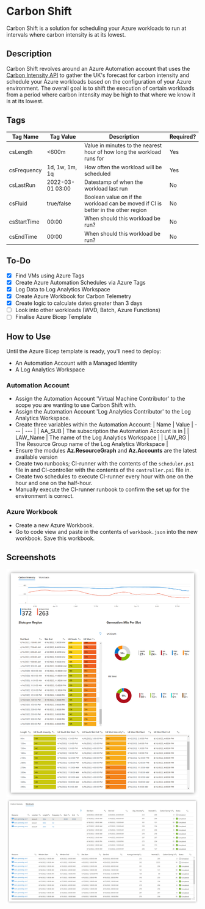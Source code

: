 # Carbon Shift

Carbon Shift is a solution for scheduling your Azure workloads to run at intervals where carbon intensity is at its lowest.

## Description
Carbon Shift revolves around an Azure Automation account that uses the [Carbon Intensity API](https://www.carbonintensity.org.uk/) to gather the UK's forecast for carbon intensity and schedule your Azure workloads based on the configuration of your Azure environment. The overall goal is to shift the execution of certain workloads from a period where carbon intensity may be high to that where we know it is at its lowest.

## Tags

| Tag Name | Tag Value | Description | Required? |
--- | --- | --- | --- 
| csLength | <600m | Value in minutes to the nearest hour of how long the workload runs for | Yes
| csFrequency | 1d, 1w, 1m, 1q | How often the workload will be scheduled | Yes 
| csLastRun | 2022-03-01 03:00 | Datestamp of when the workload last run | No
| csFluid | true/false | Boolean value on if the workload can be moved if CI is better in the other region | No
| csStartTime | 00:00 | When should this workload be run? | No
| csEndTime | 00:00 | When should this workload be run? | No

## To-Do
* [x] Find VMs using Azure Tags
* [x] Create Azure Automation Schedules via Azure Tags
* [x] Log Data to Log Analytics Workspace
* [x] Create Azure Workbook for Carbon Telemetry
* [x] Create logic to calculate dates greater than 3 days
* [ ] Look into other workloads (WVD, Batch, Azure Functions)
* [ ] Finalise Azure Bicep Template

## How to Use
Until the Azure Bicep template is ready, you'll need to deploy:
- An Automation Account with a Managed Identity
- A Log Analytics Workspace

### Automation Account
- Assign the Automation Account 'Virtual Machine Contributor' to the scope you are wanting to use Carbon Shift with.
- Assign the Automation Account 'Log Analytics Contributor' to the Log Analytics Workspace.
- Create three variables within the Automation Account:
    | Name | Value |
    --- | --- |
    | AA_SUB | The subscription the Automation Account is in |
    | LAW_Name | The name of the Log Analytics Workspace |
    | LAW_RG | The Resource Group name of the Log Analytics Workspace |
- Ensure the modules __Az.ResourceGraph__ and __Az.Accounts__ are the latest available version
- Create two runbooks; CI-runner with the contents of the ```scheduler.ps1``` file in and CI-controller with the contents of the ```controller.ps1``` file in.
- Create two schedules to execute CI-runner every hour with one on the hour and one on the half-hour.
- Manually execute the CI-runner runbook to confirm the set up for the environment is correct.

### Azure Workbook
- Create a new Azure Workbook.
- Go to code view and paste in the contents of ```workbook.json``` into the new workbook. Save this workbook.

## Screenshots
![Screenshot of the Azure Workbook for Carbon Shift](docs/images/workbook_carbonintensity.png)
![Screenshot of the Azure Workbook for Carbon Shift](docs/images/workbook_workloads.png)